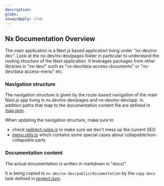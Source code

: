 ```yaml
---
description: 
globs: 
alwaysApply: true
---
```


## Nx Documentation Overview

The main application is a Next.js based application living under "nx-dev/nx-dev". Look at the nx-dev/nx-dev/pages folder in particular to understand the routing structure of the Next application. It leverages packages from other libraries in "nx-dev/" such as "nx-dev/data-access-documents" or "nx-dev/data-access-menu" etc.

### Navigation structure

The navigation structure is given by the route-based navigation of the main Next.js app living in nx.dev/nx-dev/pages and nx-dev/nx-dev/app. In addition paths that map to the documentation content file are defined in [map.json](mdc:docs/map.json).

When updating the navigation structure, make sure to

- check [redirect-rules.js](mdc:nx-dev/nx-dev/redirect-rules.js) to make sure we don't mess up the current SEO
- [menu.utils.ts](mdc:nx-dev/data-access-menu/src/lib/menu.utils.ts) which contains some special cases about collapsible/non-collapsible parts

### Documentation content

The actual documentation is written in markdown in "docs/".

It is being copied to `nx-dev/nx-dev/public/documentation` by the `copy-docs` task defined in [project.json](mdc:nx-dev/nx-dev/project.json).
